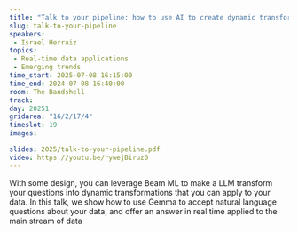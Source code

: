 ```yaml
---
title: "Talk to your pipeline: how to use AI to create dynamic transforms in streaming"
slug: talk-to-your-pipeline
speakers:
 - Israel Herraiz
topics: 
 - Real-time data applications
 - Emerging trends
time_start: 2025-07-08 16:15:00
time_end: 2024-07-08 16:40:00
room: The Bandshell
track: 
day: 20251
gridarea: "16/2/17/4"
timeslot: 19
images: 

slides: 2025/talk-to-your-pipeline.pdf
video: https://youtu.be/rywejBiruz0
---
```


With some design, you can leverage Beam ML to make a LLM transform your questions into dynamic transformations that you can apply to your data. In this talk, we show how to use Gemma to accept natural language questions about your data, and offer an answer in real time applied to the main stream of data
